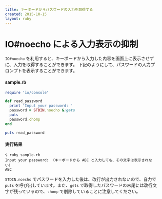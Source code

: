 ```yaml
---
title: キーボードからパスワードの入力を取得する
created: 2015-10-15
layout: ruby
---
```


IO#noecho による入力表示の抑制
====

`IO#noecho` を利用すると、キーボードから入力した内容を画面上に表示させずに、入力を取得することができます。
下記のようにして、パスワードの入力プロンプトを表示することができます。

#### sample.rb

```ruby
require 'io/console'

def read_password
  print 'Input your password: '
  password = STDIN.noecho &:gets
  puts
  password.chomp
end

puts read_password
```

#### 実行結果

```
$ ruby sample.rb
Input your password: （キーボードから ABC と入力しても、その文字は表示されない）
ABC
```

`STDIN.noecho` でパスワードを入力した後は、改行が出力されないので、自力で `puts` を呼び出しています。また、`gets` で取得したパスワードの末尾には改行文字が残っているので、`chomp` で削除していることに注意してください。

